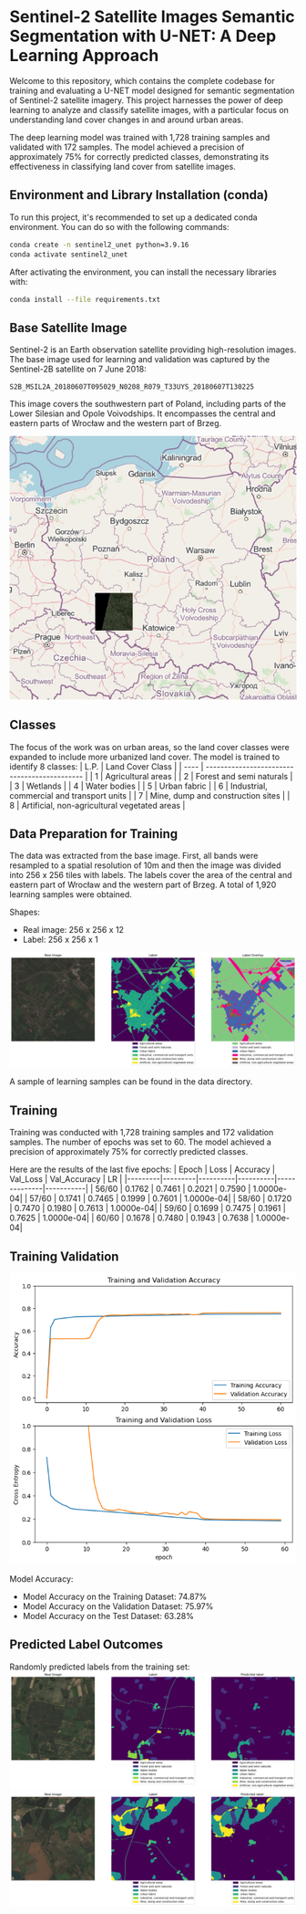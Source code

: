 # Sentinel-2 Satellite Images Semantic Segmentation with U-NET: A Deep Learning Approach

Welcome to this repository, which contains the complete codebase for training and evaluating a U-NET model designed for semantic segmentation of Sentinel-2 satellite imagery. This project harnesses the power of deep learning to analyze and classify satellite images, with a particular focus on understanding land cover changes in and around urban areas. 

The deep learning model was trained with 1,728 training samples and validated with 172 samples. The model achieved a precision of approximately 75% for correctly predicted classes, demonstrating its effectiveness in classifying land cover from satellite images.


## Environment and Library Installation (conda)

To run this project, it's recommended to set up a dedicated conda environment. You can do so with the following commands:

```bash
conda create -n sentinel2_unet python=3.9.16
conda activate sentinel2_unet
```

After activating the environment, you can install the necessary libraries with:

```bash
conda install --file requirements.txt
```

## Base Satellite Image

Sentinel-2 is an Earth observation satellite providing high-resolution images. The base image used for learning and validation was captured by the Sentinel-2B satellite on 7 June 2018: 
```
S2B_MSIL2A_20180607T095029_N0208_R079_T33UYS_20180607T130225
```

This image covers the southwestern part of Poland, including parts of the Lower Silesian and Opole Voivodships. It encompasses the central and eastern parts of Wrocław and the western part of Brzeg.

![img1](/docs/img1.jpg)

## Classes

The focus of the work was on urban areas, so the land cover classes were expanded to include more urbanized land cover. The model is trained to identify 8 classes:
| L.P. | Land Cover Class                             |
| ---- | -------------------------------------------- |
| 1    | Agricultural areas                           |
| 2    | Forest and semi naturals                     |
| 3    | Wetlands                                     |
| 4    | Water bodies                                 |
| 5    | Urban fabric                                 |
| 6    | Industrial, commercial and transport units   |
| 7    | Mine, dump and construction sites            |
| 8    | Artificial, non-agricultural vegetated areas |


## Data Preparation for Training

The data was extracted from the base image. First, all bands were resampled to a spatial resolution of 10m and then the image was divided into 256 x 256 tiles with labels. The labels cover the area of the central and eastern part of Wrocław and the western part of Brzeg. A total of 1,920 learning samples were obtained.

Shapes:
- Real image: 256 x 256 x 12
- Label: 256 x 256 x 1

![img2](/docs/img2.png)

A sample of learning samples can be found in the data directory.

## Training 

Training was conducted with 1,728 training samples and 172 validation samples. The number of epochs was set to 60. The model achieved a precision of approximately 75% for correctly predicted classes.

Here are the results of the last five epochs:
| Epoch   | Loss    | Accuracy | Val_Loss | Val_Accuracy | LR        |
|---------|---------|----------|----------|--------------|-----------|
| 56/60   | 0.1762  | 0.7461   | 0.2021   | 0.7590       | 1.0000e-04|
| 57/60   | 0.1741  | 0.7465   | 0.1999   | 0.7601       | 1.0000e-04|
| 58/60   | 0.1720  | 0.7470   | 0.1980   | 0.7613       | 1.0000e-04|
| 59/60   | 0.1699  | 0.7475   | 0.1961   | 0.7625       | 1.0000e-04|
| 60/60   | 0.1678  | 0.7480   | 0.1943   | 0.7638       | 1.0000e-04|

## Training Validation
![img3](/docs/img3.png)

Model Accuracy:
- Model Accuracy on the Training Dataset: 74.87%
- Model Accuracy on the Validation Dataset: 75.97%
- Model Accuracy on the Test Dataset: 63.28%

## Predicted Label Outcomes
Randomly predicted labels from the training set:
![img4](/docs/img4.png)
![img5](/docs/img5.png)